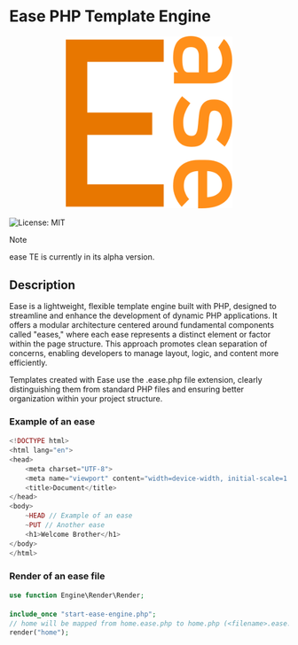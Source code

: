 # Ease PHP Template Engine

<p align="center">
  <img src="assets/ease_0.1logo.png" alt="Alt Text" width="300"/>
</p>

![License: MIT](https://img.shields.io/badge/License-MIT-yellow.svg)

> [!NOTE]
> ease TE is currently in its alpha version.

## Description

Ease is a lightweight, flexible template engine built with PHP, designed to streamline and enhance the development of dynamic PHP applications. It offers a modular architecture centered around fundamental components called "eases," where each ease represents a distinct element or factor within the page structure. This approach promotes clean separation of concerns, enabling developers to manage layout, logic, and content more efficiently.

Templates created with Ease use the .ease.php file extension, clearly distinguishing them from standard PHP files and ensuring better organization within your project structure.

### Example of an ease

```php
<!DOCTYPE html>
<html lang="en">
<head>
    <meta charset="UTF-8">
    <meta name="viewport" content="width=device-width, initial-scale=1.0">
    <title>Document</title>
</head>
<body>
    ~HEAD // Example of an ease
    ~PUT // Another ease
    <h1>Welcome Brother</h1>
</body>
</html>
```

### Render of an ease file

```php
use function Engine\Render\Render;

include_once "start-ease-engine.php";
// home will be mapped from home.ease.php to home.php (<filename>.ease.php -> <filename>.php)
render("home");
```
